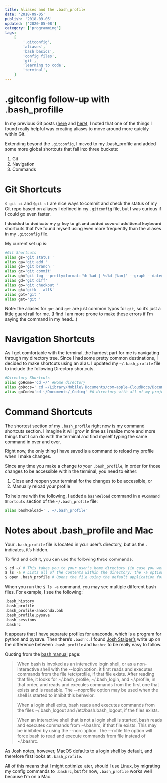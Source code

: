 ```yaml
---
title: Aliases and the .bash_profile
date: '2018-09-05'
publish: '2018-09-05'
updated: ['2020-05-08']
category: ['programming']
tags:
    [
        '.gitconfig',
        'aliases',
        'bash basics',
        'config files',
        'git',
        'learning to code',
        'terminal',
    ]
---
```


# .gitconfig follow-up with .bash_profille

In my previous Git posts ([here](https://wp.me/p6u9oI-eG) and [here](https://wp.me/p6u9oI-eK)), I noted that one of the things I found really helpful was creating aliases to move around more quickly within Git.

Extending beyond the `.gitconfig`, I moved to my .bash_profile and added some more global shortcuts that fall into three buckets:

1. Git
2. Navigation
3. Commands

# Git Shortcuts

`$ git ci` and `$git st` are nice ways to commit and check the status of my Git repo based on aliases I defined in my `.gitconfig` file, but I was curious if I could go even faster.

I decided to dedicate my g-key to git and added several additional keyboard shortcuts that I’ve found myself using even more frequently than the aliases in my `.gitconfig` file.

My current set up is:

```bash
#Git Shortcuts
alias gs='git status '
alias ga='git add '
alias gb='git branch '
alias gc='git commit'
alias gh="git log --pretty=format:'%h %ad | %s%d [%an]' --graph --date=short"
alias gd='git diff'
alias go='git checkout '
alias gk='gitk --all&'
alias got='git '
alias get='git '
```

Note: the aliases for `got` and `get` are just common typos for `git`, so it’s just a little guard rail for me. (I find I am more prone to make these errors if I’m saying the command in my head…)

# Navigation Shortcuts

As I get comfortable with the terminal, the hardest part for me is navigating through my directory tree. Since I had some pretty common destinations, I decided to make shortcuts using an alias. I updated my `~/.bash_profile` file to include the following Directory shortcuts.

```bash
#Directory Shortcuts
alias goHome='cd ~/' #Home directory
alias goDocs=' cd ~/Library/Mobile\ Documents/com~apple~CloudDocs/Documents' #iCloud Documents
alias goCode='cd ~/Documents/_Coding' #A directory with all of my projects
```

# Command Shortcuts

The shortest section of my `.bash_profile` right now is my command shortcuts section. I imagine it will grow in time as i realize more and more things that I can do with the terminal and find myself typing the same command in over and over.

Right now, the only thing I have saved is a command to reload my profile when I make changes.

Since any time you make a change to your `.bash_profile`, in order for those changes to be accessible within the terminal, you need to either:

1. Close and reopen your terminal for the changes to be accessible, or
2. Manually reload your profile

To help me with the following, I added a `bashReload` command in a `#Command Shortcuts` section of the `~/.bash_profile` file:

```bash
alias bashReload=' . ~/.bash_profile'
```

# Notes about .bash_profile and Mac

Your `.bash_profile` file is located in your user’s directory, but as the `.` indicates, it’s hidden.

To find and edit it, you can use the following three commands:

```bash
$ cd ~/ # This takes you to your user's home directory (in case you were currently located
$ ls -a # Lists all of the contents within the directory; the -a option means that it will not ignore entries starting with .
$ open .bash_profile # Opens the file using the default application for text documents
```

When you run the `$ ls -a` command, you may see multiple different bash files. For example, I see the following:

```bash
.bash_history
.bash_profile
.bash_profile-anaconda.bak
.bash_profile.pysave
.bash_sessions
.bashrc
```

It appears that I have separate profiles for anaconda, which is a program for python and pysave. Then there’s `.bashrc`. I found [Josh Staiger’s](http://www.joshstaiger.org/archives/2005/07/bash_profile_vs.html) write up on the difference between `.bash_profile` and `bashrc` to be really easy to follow.

Quoting from the [bash manual](https://linux.die.net/man/1/bash) page:

> When bash is invoked as an interactive login shell, or as a non-interactive shell with the --login option, it first reads and executes commands from the file /etc/profile, if that file exists. After reading that file, it looks for ~/.bash_profile, ~/.bash_login, and ~/.profile, in that order, and reads and executes commands from the first one that exists and is readable. The --noprofile option may be used when the shell is started to inhibit this behavior.
>
> When a login shell exits, bash reads and executes commands from the files ~/.bash_logout and /etc/bash.bash_logout, if the files exists.
>
> When an interactive shell that is not a login shell is started, bash reads and executes commands from ~/.bashrc, if that file exists. This may be inhibited by using the --norc option. The --rcfile file option will force bash to read and execute commands from file instead of ~/.bashrc.

As Josh notes, however, MacOS defaults to a login shell by default, and therefore first looks at `.bash_profile`.

All of this means that I might optimize later, should I use Linux, by migrating my config commands to `.bashrc`, but for now, `.bash_profile` works well because I’m on a Mac.
